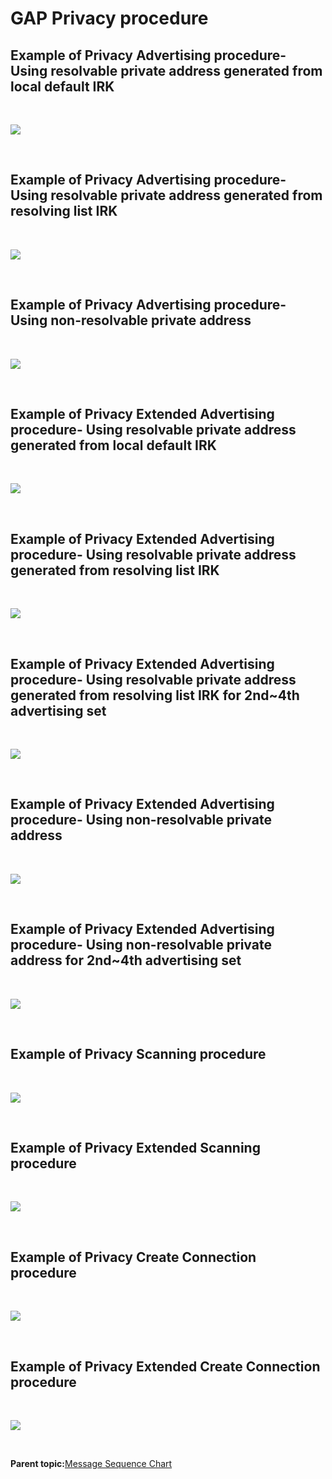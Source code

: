 # GAP Privacy procedure

## Example of Privacy Advertising procedure- Using resolvable private address generated from local default IRK

<br />

![](GUID-0DD76BAE-F9AB-49E8-8076-0DBB2BAE36EE-low.png)

<br />

## Example of Privacy Advertising procedure- Using resolvable private address generated from resolving list IRK

<br />

![](GUID-A17FD6A9-402A-4CF8-80AF-68F8F2A8656D-low.png)

<br />

## Example of Privacy Advertising procedure- Using non-resolvable private address

<br />

![](GUID-BD2D3589-CB5E-45DB-BC71-5CB3DCA9A0F6-low.png)

<br />

## Example of Privacy Extended Advertising procedure- Using resolvable private address generated from local default IRK

<br />

![](GUID-A67989E4-63F6-4112-AEDC-515E9CAC5150-low.png)

<br />

## Example of Privacy Extended Advertising procedure- Using resolvable private address generated from resolving list IRK

<br />

![](GUID-30947BCF-1A16-4CE5-8E84-02F47472610E-low.png)

<br />

## Example of Privacy Extended Advertising procedure- Using resolvable private address generated from resolving list IRK for 2nd~4th advertising set

<br />

![](GUID-7D84CC2B-E785-4031-90F2-914AAC2735A7-low.png)

<br />

## Example of Privacy Extended Advertising procedure- Using non-resolvable private address

<br />

![](GUID-DD80F2ED-29C0-4887-A88D-43F103DDACD9-low.png)

<br />

## Example of Privacy Extended Advertising procedure- Using non-resolvable private address for 2nd~4th advertising set

<br />

![](GUID-21396618-80BD-4733-9566-86A91BE36907-low.png)

<br />

## Example of Privacy Scanning procedure

<br />

![](GUID-F6E796FD-D55D-4084-A623-5FC24D0A4060-low.png)

<br />

## Example of Privacy Extended Scanning procedure

<br />

![](GUID-44F2DBFF-1B69-479D-AE98-AD0233BB4FE7-low.png)

<br />

## Example of Privacy Create Connection procedure

<br />

![](GUID-0BE796A4-559C-4746-8517-DED08BABA0B0-low.png)

<br />

## Example of Privacy Extended Create Connection procedure

<br />

![](GUID-21523387-6950-4DFE-8B99-698ED414ACD2-low.png)

<br />

**Parent topic:**[Message Sequence Chart](GUID-1A7E8B4B-B471-43E1-BC73-81D705900D18.md)

